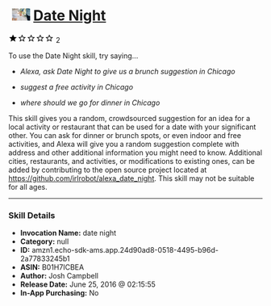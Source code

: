 # &nbsp;<img src="skill_icon" alt="Date Night icon" width="36"> [Date Night](http://alexa.amazon.com/#skills/amzn1.echo-sdk-ams.app.24d90ad8-0518-4495-b96d-2a77833245b1)
![1 stars](../../images/ic_star_black_18dp_1x.png)![1 stars](../../images/ic_star_border_black_18dp_1x.png)![1 stars](../../images/ic_star_border_black_18dp_1x.png)![1 stars](../../images/ic_star_border_black_18dp_1x.png)![1 stars](../../images/ic_star_border_black_18dp_1x.png) 2

To use the Date Night skill, try saying...

* *Alexa, ask Date Night to give us a brunch suggestion in Chicago*

* *suggest a free activity in Chicago*

* *where should we go for dinner in Chicago*

This skill gives you a random, crowdsourced suggestion for an idea for a local activity or restaurant that can be used for a date with your significant other.  You can ask for dinner or brunch spots, or even indoor and free activities, and Alexa will give you a random suggestion complete with address and other additional information you might need to know.  Additional cities, restaurants, and activities, or modifications to existing ones, can be added by contributing to the open source project located at https://github.com/irlrobot/alexa_date_night.  This skill may not be suitable for all ages.

***

### Skill Details

* **Invocation Name:** date night
* **Category:** null
* **ID:** amzn1.echo-sdk-ams.app.24d90ad8-0518-4495-b96d-2a77833245b1
* **ASIN:** B01H7ICBEA
* **Author:** Josh Campbell
* **Release Date:** June 25, 2016 @ 02:15:55
* **In-App Purchasing:** No
